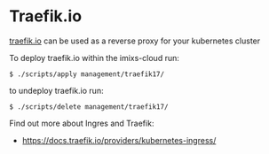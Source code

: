 # Traefik.io

[traefik.io](http://traefik.io) can be used as a reverse proxy for your kubernetes cluster

To deploy traefik.io within the imixs-cloud run:

	$ ./scripts/apply management/traefik17/
	
to undeploy traefik.io run:

	$ ./scripts/delete management/traefik17/


Find out more about Ingres and Traefik:

 - https://docs.traefik.io/providers/kubernetes-ingress/
